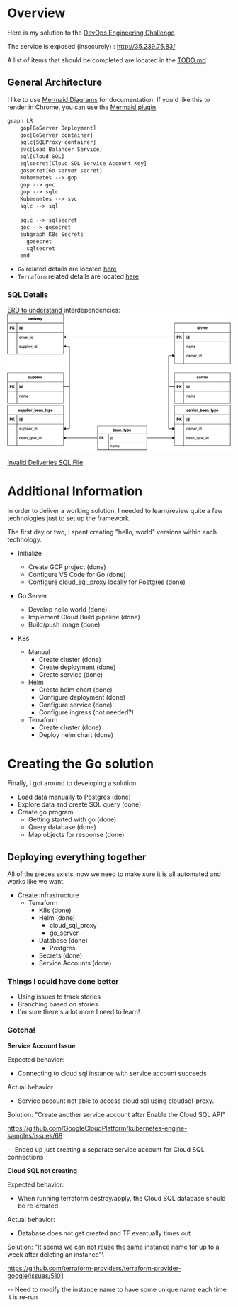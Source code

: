 # Overview

Here is my solution to the [DevOps Engineering Challenge](https://gist.github.com/VortoEng/53a027df8665b2bcca160b8256393f4f)

The service is exposed (insecurely) :
http://35.239.75.83/

A list of items that should be completed are located in the [TODO.md](./TODO.md)

## General Architecture

I like to use [Mermaid Diagrams](https://mermaid-js.github.io/mermaid/#/) for documentation.  If you'd like this to render in Chrome, you can use the [Mermaid plugin](https://chrome.google.com/webstore/detail/github-%20-mermaid/goiiopgdnkogdbjmncgedmgpoajilohe?hl=en)

```mermaid
graph LR
    gop[GoServer Deployment]
    goc[GoServer container]
    sqlc[SQLProxy container]
    svc[Load Balancer Service]
    sql[Cloud SQL]
    sqlsecret[Cloud SQL Service Account Key]
    gosecret[Go server secret]
    Kubernetes --> gop
    gop --> goc
    gop --> sqlc
    Kubernetes --> svc
    sqlc --> sql

    sqlc --> sqlsecret
    goc --> gosecret
    subgraph K8s Secrets
      gosecret
      sqlsecret
    end
```

* `Go` related details are located [here](./go/README.md)
* `Terraform` related details are located [here](./terraform/README.md)

### SQL Details

ERD to understand interdependencies:
![img](./doc/vorto_coffee_erd.png)

[Invalid Deliveries SQL File](./manually_deploy/cloudsql/invalid_deliveries.sql)


# Additional Information

In order to deliver a working solution, I needed to learn/review quite a few technologies just to set up the framework.

The first day or two, I spent creating "hello, world" versions within each technology.

* Initialize
    * Create GCP project (done)
    * Configure VS Code for Go (done)
    * Configure cloud_sql_proxy locally for Postgres (done)

* Go Server
    * Develop hello world (done)
    * Implement Cloud Build pipeline (done)
    * Build/push image (done)
* K8s
    * Manual
        * Create cluster (done)
        * Create deployment (done)
        * Create service (done)
    * Helm
        * Create helm chart (done)
        * Configure deployment (done)
        * Configure service (done)
        * Configure ingress (not needed?)
    * Terraform
        * Create cluster (done)
        * Deploy helm chart (done)

# Creating the Go solution

Finally, I got around to developing a solution.

* Load data manually to Postgres (done)
* Explore data and create SQL query (done)
* Create go program
    * Getting started with go (done)
    * Query database (done)
    * Map objects for response (done)

## Deploying everything together

All of the pieces exists, now we need to make sure it is all automated and works like we want.

* Create infrastructure
    * Terraform
        * K8s (done)
        * Helm (done)
            * cloud_sql_proxy
            * go_server
        * Database (done)
            * Postgres
        * Secrets (done)
        * Service Accounts (done)


### Things I could have done better

* Using issues to track stories
* Branching based on stories
* I'm sure there's a lot more I need to learn!

### Gotcha!

**Service Account Issue**

Expected behavior:
* Connecting to cloud sql instance with service account succeeds

Actual behavior
* Service account not able to access cloud sql using cloudsql-proxy.

Solution:
"Create another service account after Enable the Cloud SQL API"

https://github.com/GoogleCloudPlatform/kubernetes-engine-samples/issues/68

-- Ended up just creating a separate service account for Cloud SQL connections

**Cloud SQL not creating**

Expected behavior:
* When running terraform destroy/apply, the Cloud SQL database should be re-created.

Actual behavior:
* Database does not get created and TF eventually times out

Solution:
"It seems we can not reuse the same instance name for up to a week after deleting an instance"\

https://github.com/terraform-providers/terraform-provider-google/issues/5101

-- Need to modify the instance name to have some unique name each time it is re-run

